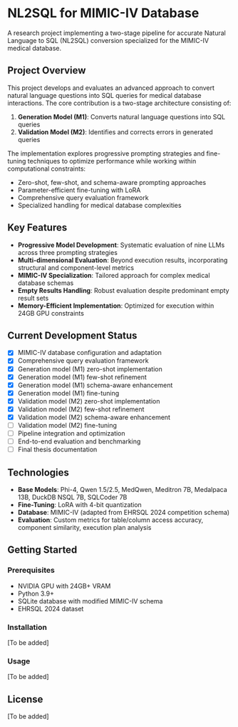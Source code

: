 # NL2SQL for MIMIC-IV Database

A research project implementing a two-stage pipeline for accurate Natural Language to SQL (NL2SQL) conversion specialized for the MIMIC-IV medical database.

## Project Overview

This project develops and evaluates an advanced approach to convert natural language questions into SQL queries for medical database interactions. The core contribution is a two-stage architecture consisting of:

1. **Generation Model (M1)**: Converts natural language questions into SQL queries
2. **Validation Model (M2)**: Identifies and corrects errors in generated queries

The implementation explores progressive prompting strategies and fine-tuning techniques to optimize performance while working within computational constraints:

- Zero-shot, few-shot, and schema-aware prompting approaches
- Parameter-efficient fine-tuning with LoRA
- Comprehensive query evaluation framework
- Specialized handling for medical database complexities

## Key Features

- **Progressive Model Development**: Systematic evaluation of nine LLMs across three prompting strategies
- **Multi-dimensional Evaluation**: Beyond execution results, incorporating structural and component-level metrics
- **MIMIC-IV Specialization**: Tailored approach for complex medical database schemas
- **Empty Results Handling**: Robust evaluation despite predominant empty result sets
- **Memory-Efficient Implementation**: Optimized for execution within 24GB GPU constraints

## Current Development Status

- [x] MIMIC-IV database configuration and adaptation
- [x] Comprehensive query evaluation framework
- [x] Generation model (M1) zero-shot implementation
- [x] Generation model (M1) few-shot refinement
- [x] Generation model (M1) schema-aware enhancement
- [x] Generation model (M1) fine-tuning
- [x] Validation model (M2) zero-shot implementation
- [x] Validation model (M2) few-shot refinement
- [x] Validation model (M2) schema-aware enhancement
- [ ] Validation model (M2) fine-tuning
- [ ] Pipeline integration and optimization
- [ ] End-to-end evaluation and benchmarking
- [ ] Final thesis documentation

## Technologies

- **Base Models**: Phi-4, Qwen 1.5/2.5, MedQwen, Meditron 7B, Medalpaca 13B, DuckDB NSQL 7B, SQLCoder 7B
- **Fine-Tuning**: LoRA with 4-bit quantization
- **Database**: MIMIC-IV (adapted from EHRSQL 2024 competition schema)
- **Evaluation**: Custom metrics for table/column access accuracy, component similarity, execution plan analysis

## Getting Started

### Prerequisites
- NVIDIA GPU with 24GB+ VRAM
- Python 3.9+
- SQLite database with modified MIMIC-IV schema
- EHRSQL 2024 dataset

### Installation
[To be added]

### Usage
[To be added]

## License

[To be added]